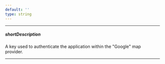 ```yaml
---
default: ''
type: string
---
```

---
##### shortDescription
A key used to authenticate the application within the "Google" map provider.

---
